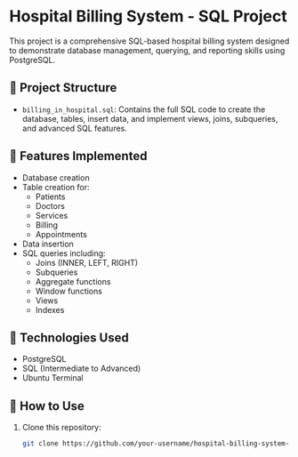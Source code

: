 # Hospital Billing System - SQL Project

This project is a comprehensive SQL-based hospital billing system designed to demonstrate database management, querying, and reporting skills using PostgreSQL.

## 📁 Project Structure

- `billing_in_hospital.sql`: Contains the full SQL code to create the database, tables, insert data, and implement views, joins, subqueries, and advanced SQL features.

## 📌 Features Implemented

- Database creation
- Table creation for:
  - Patients
  - Doctors
  - Services
  - Billing
  - Appointments
- Data insertion
- SQL queries including:
  - Joins (INNER, LEFT, RIGHT)
  - Subqueries
  - Aggregate functions
  - Window functions
  - Views
  - Indexes

## 🧠 Technologies Used

- PostgreSQL
- SQL (Intermediate to Advanced)
- Ubuntu Terminal

## 🚀 How to Use

1. Clone this repository:
   ```bash
   git clone https://github.com/your-username/hospital-billing-system-sql.git
